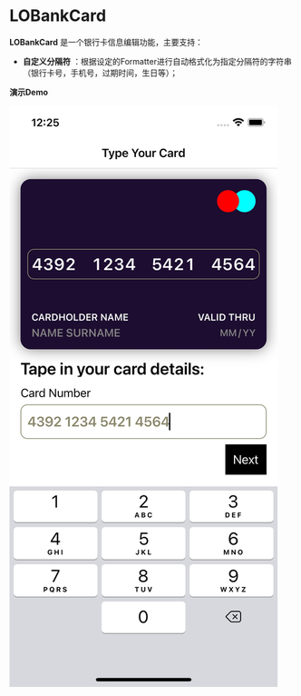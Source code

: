 # LOBankCard

**LOBankCard** 是一个银行卡信息编辑功能，主要支持：
 
- **自定义分隔符** ：根据设定的Formatter进行自动格式化为指定分隔符的字符串（银行卡号，手机号，过期时间，生日等）；

**演示Demo**

![avatar](./demo.jpg)